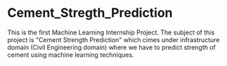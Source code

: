 # Cement_Stregth_Prediction
This is the first Machine Learning Internship Project. The subject of this project is "Cement Strength Prediction" which cimes under infrastructure domain (Civil Engineering domain)  where we have to predict strength of cement using machine learning techniques.
